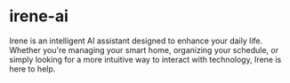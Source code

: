 # irene-ai
Irene is an intelligent AI assistant designed to enhance your daily life. Whether you're managing your smart home, organizing your schedule, or simply looking for a more intuitive way to interact with technology, Irene is here to help.
